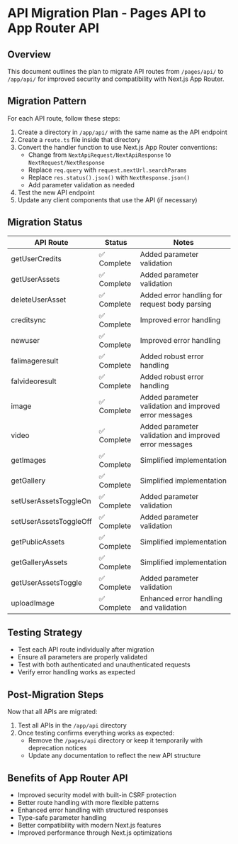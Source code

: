 # API Migration Plan - Pages API to App Router API

## Overview
This document outlines the plan to migrate API routes from `/pages/api/` to `/app/api/` for improved security and compatibility with Next.js App Router.

## Migration Pattern

For each API route, follow these steps:

1. Create a directory in `/app/api/` with the same name as the API endpoint
2. Create a `route.ts` file inside that directory
3. Convert the handler function to use Next.js App Router conventions:
   - Change from `NextApiRequest/NextApiResponse` to `NextRequest/NextResponse`
   - Replace `req.query` with `request.nextUrl.searchParams`
   - Replace `res.status().json()` with `NextResponse.json()`
   - Add parameter validation as needed
4. Test the new API endpoint
5. Update any client components that use the API (if necessary)

## Migration Status

| API Route | Status | Notes |
|-----------|--------|-------|
| getUserCredits | ✅ Complete | Added parameter validation |
| getUserAssets | ✅ Complete | Added parameter validation |
| deleteUserAsset | ✅ Complete | Added error handling for request body parsing |
| creditsync | ✅ Complete | Improved error handling |
| newuser | ✅ Complete | Improved error handling |
| falimageresult | ✅ Complete | Added robust error handling |
| falvideoresult | ✅ Complete | Added robust error handling |
| image | ✅ Complete | Added parameter validation and improved error messages |
| video | ✅ Complete | Added parameter validation and improved error messages |
| getImages | ✅ Complete | Simplified implementation |
| getGallery | ✅ Complete | Simplified implementation |
| setUserAssetsToggleOn | ✅ Complete | Added parameter validation |
| setUserAssetsToggleOff | ✅ Complete | Added parameter validation |
| getPublicAssets | ✅ Complete | Simplified implementation |
| getGalleryAssets | ✅ Complete | Simplified implementation |
| getUserAssetsToggle | ✅ Complete | Added parameter validation |
| uploadImage | ✅ Complete | Enhanced error handling and validation |

## Testing Strategy
- Test each API route individually after migration
- Ensure all parameters are properly validated
- Test with both authenticated and unauthenticated requests
- Verify error handling works as expected

## Post-Migration Steps
Now that all APIs are migrated:
1. Test all APIs in the `/app/api` directory
2. Once testing confirms everything works as expected:
   - Remove the `/pages/api` directory or keep it temporarily with deprecation notices
   - Update any documentation to reflect the new API structure

## Benefits of App Router API
- Improved security model with built-in CSRF protection
- Better route handling with more flexible patterns
- Enhanced error handling with structured responses
- Type-safe parameter handling
- Better compatibility with modern Next.js features
- Improved performance through Next.js optimizations